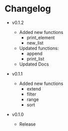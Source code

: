# Changelog #

- v0.1.2
  - Added new functions
    - print_element
    - new_list
  - Updated functions:
    - append
    - print_list
  - Updated Docs

- v0.1.1
  - Added new functions
    - extend
    - filter
    - range 
    - sort

- v0.1.0
  - Release


